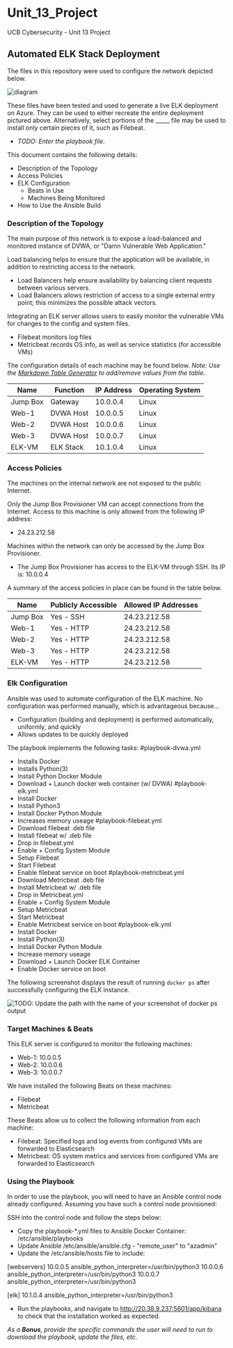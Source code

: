 # Unit_13_Project
UCB Cybersecurity - Unit 13 Project

## Automated ELK Stack Deployment

The files in this repository were used to configure the network depicted below.

![diagram](https://github.com/NickJamesActual/Unit_13_Project/Diagrams/Azure_Network_Diagram.png?raw=true)

These files have been tested and used to generate a live ELK deployment on Azure. They can be used to either recreate the entire deployment pictured above. Alternatively, select portions of the _____ file may be used to install only certain pieces of it, such as Filebeat.

  - _TODO: Enter the playbook file._

This document contains the following details:
- Description of the Topology
- Access Policies
- ELK Configuration
  - Beats in Use
  - Machines Being Monitored
- How to Use the Ansible Build


### Description of the Topology

The main purpose of this network is to expose a load-balanced and monitored instance of DVWA, or "Damn Vulnerable Web Application."

Load balancing helps to ensure that the application will be available, in addition to restricting access to the network.
- Load Balancers help ensure availability by balancing client requests between various servers.
- Load Balancers allows restriction of access to a single external entry point; this minimizes the possible attack vectors.

Integrating an ELK server allows users to easily monitor the vulnerable VMs for changes to the config and system files.
- Filebeat monitors log files
- Metricbeat records OS info, as well as service statistics (for accessible VMs)

The configuration details of each machine may be found below.
_Note: Use the [Markdown Table Generator](http://www.tablesgenerator.com/markdown_tables) to add/remove values from the table_.

| Name     | Function | IP Address | Operating System |
|----------|----------|------------|------------------|
| Jump Box | Gateway  | 10.0.0.4   | Linux            |
| Web-1     | DVWA Host         | 10.0.0.5           | Linux                 |
| Web-2     | DVWA Host         | 10.0.0.6           | Linux                 |
| Web-3     | DVWA Host         | 10.0.0.7           | Linux                 |
| ELK-VM     | ELK Stack         |  10.1.0.4          | Linux                 |

### Access Policies

The machines on the internal network are not exposed to the public Internet. 

Only the Jump Box Provisioner VM can accept connections from the Internet. Access to this machine is only allowed from the following IP address:
- 24.23.212.58

Machines within the network can only be accessed by the Jump Box Provisioner.
- The Jump Box Provisioner has access to the ELK-VM through SSH. Its IP is: 10.0.0.4

A summary of the access policies in place can be found in the table below.

| Name     | Publicly Accessible | Allowed IP Addresses |
|----------|---------------------|----------------------|
| Jump Box | Yes - SSH             | 24.23.212.58    |
| Web-1         | Yes - HTTP                    | 24.23.212.58                     |
| Web-2         | Yes - HTTP                    | 24.23.212.58                     |
| Web-3         | Yes - HTTP                    | 24.23.212.58                     |
| ELK-VM         | Yes - HTTP                    | 24.23.212.58                     |

### Elk Configuration

Ansible was used to automate configuration of the ELK machine. No configuration was performed manually, which is advantageous because...
- Configuration (building and deployment) is performed automatically, uniformly, and quickly
- Allows updates to be quickly deployed

The playbook implements the following tasks:
#playbook-dvwa.yml
- Installs Docker
- Installs Python(3)
- Install Python Docker Module
- Download + Launch docker web container (w/ DVWA)
#playbook-elk.yml
- Install Docker
- Install Python3
- Install Docker Python Module
- Increases memory useage
#playbook-filebeat.yml
- Download filebeat .deb file
- Install filebeat w/ .deb file
- Drop in filebeat.yml
- Enable + Config System Module
- Setup Filebeat
- Start Filebeat
- Enable filebeat service on boot
#playbook-metricbeat.yml
- Download Metricbeat .deb file
- Install Metricbeat w/ .deb file
- Drop in Metricbeat.yml
- Enable + Config System Module
- Setup Metricbeat
- Start Metricbeat
- Enable Metricbeat service on boot
#playbook-elk.yml
- Install Docker
- Install Python(3)
- Install Docker Python Module
- Increase memory useage
- Download + Launch Docker ELK Container
- Enable Docker service on boot

The following screenshot displays the result of running `docker ps` after successfully configuring the ELK instance.

![TODO: Update the path with the name of your screenshot of docker ps output](Images/docker_ps_output.png)

### Target Machines & Beats
This ELK server is configured to monitor the following machines:
- Web-1: 10.0.0.5
- Web-2: 10.0.0.6
- Web-3: 10.0.0.7

We have installed the following Beats on these machines:
- Filebeat
- Metricbeat

These Beats allow us to collect the following information from each machine:
- Filebeat: Specified logs and log events from configured VMs are forwarded to Elasticsearch
- Metricbeat: OS system metrics and services from configured VMs are forwarded to Elasticsearch

### Using the Playbook
In order to use the playbook, you will need to have an Ansible control node already configured. Assuming you have such a control node provisioned: 

SSH into the control node and follow the steps below:
- Copy the playbook-*.yml files to Ansible Docker Container: /etc/ansible/playbooks
- Update Ansible /etc/ansible/ansible.cfg - "remote_user" to "azadmin"
- Update the /etc/ansible/hosts file to include:

[webservers]
10.0.0.5 ansible_python_interpreter=/usr/bin/python3
10.0.0.6 ansible_python_interpreter=/usr/bin/python3
10.0.0.7 ansible_python_interpreter=/usr/bin/python3

[elk]
10.1.0.4 ansible_python_interpreter=/usr/bin/python3

- Run the playbooks, and navigate to http://20.38.9.237:5601/app/kibana to check that the installation worked as expected.

_As a **Bonus**, provide the specific commands the user will need to run to download the playbook, update the files, etc._
